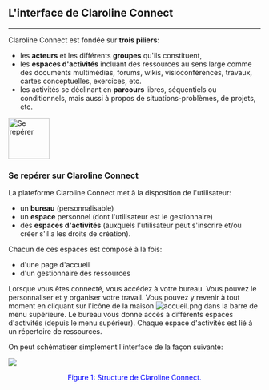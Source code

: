 ## L'interface de Claroline Connect

---
Claroline Connect est fondée sur **trois piliers**:<br/>
* les **acteurs** et les différents **groupes** qu'ils constituent,
* les **espaces d'activités** incluant des ressources au sens large comme des documents multimédias, forums, wikis, visioconférences, travaux, cartes conceptuelles, exercices, etc.
* les activités se déclinant en **parcours** libres, séquentiels ou conditionnels, mais aussi à propos de situations-problèmes, de projets, etc.
<img style="max-width: 100%" src="http://www.claroline.net/uploads/custom/images/1522.jpeg" style="text-align: center" alt="Se repérer" width="82" height="82">

### Se repérer sur Claroline Connect

La plateforme Claroline Connect met à la disposition de l'utilisateur:

* un **bureau** (personnalisable)
* un **espace** personnel (dont l'utilisateur est le gestionnaire)
* des **espaces d'activités** (auxquels l'utilisateur peut s'inscrire et/ou créer s'il a les droits de création).

Chacun de ces espaces est composé à la fois:

* d'une page d'accueil
* d'un gestionnaire des ressources

Lorsque vous êtes connecté, vous accédez à votre bureau. Vous pouvez le personnaliser et y organiser votre travail.
Vous pouvez y revenir à tout moment en cliquant sur l'icône de la maison ![accueil.png](http://www.claroline.net/uploads/custom/images/1753.png) dans la barre de menu supérieure.
Le bureau vous donne accès à différents espaces d'activités (depuis le menu supérieur). Chaque espace d'activités est lié à un répertoire de ressources.

On peut schématiser simplement l'interface de la façon suivante:


![](http://www.claroline.net/uploads/custom/images/1755.png)

<p style="text-align: center; color: blue"> Figure 1: Structure de Claroline Connect.</p>
